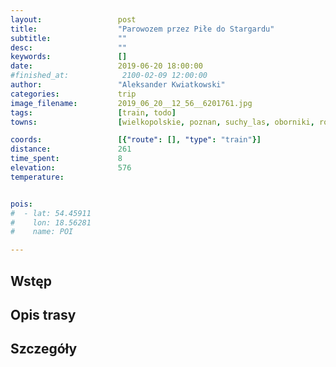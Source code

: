 ```yaml
---
layout:                 post
title:                  "Parowozem przez Piłe do Stargardu"
subtitle:               ""
desc:                   ""
keywords:               []
date:                   2019-06-20 18:00:00
#finished_at:            2100-02-09 12:00:00
author:                 "Aleksander Kwiatkowski"
categories:             trip
image_filename:         2019_06_20__12_56__6201761.jpg
tags:                   [train, todo]
towns:                  [wielkopolskie, poznan, suchy_las, oborniki, rogozno, budzyn, chodziez, kaczory, pila, ujscie, szydlowo, walcz, tuczno, kalisz_pomorski, drawno, recz, dobrzany, suchan, stargard]

coords:                 [{"route": [], "type": "train"}]
distance:               261
time_spent:             8
elevation:              576
temperature:            


pois:
#  - lat: 54.45911
#    lon: 18.56281
#    name: POI

---
```



## Wstęp

## Opis trasy

## Szczegóły
